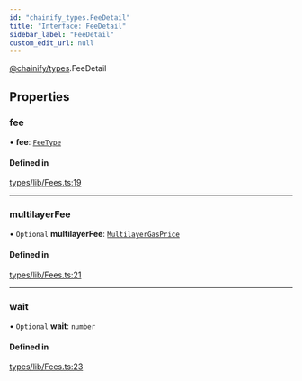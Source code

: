 ```yaml
---
id: "chainify_types.FeeDetail"
title: "Interface: FeeDetail"
sidebar_label: "FeeDetail"
custom_edit_url: null
---
```


[@chainify/types](../modules/chainify_types.md).FeeDetail

## Properties

### fee

• **fee**: [`FeeType`](../modules/chainify_types.md#feetype)

#### Defined in

[types/lib/Fees.ts:19](https://github.com/liquality/chainify/blob/540cfa69/packages/types/lib/Fees.ts#L19)

___

### multilayerFee

• `Optional` **multilayerFee**: [`MultilayerGasPrice`](chainify_types.MultilayerGasPrice.md)

#### Defined in

[types/lib/Fees.ts:21](https://github.com/liquality/chainify/blob/540cfa69/packages/types/lib/Fees.ts#L21)

___

### wait

• `Optional` **wait**: `number`

#### Defined in

[types/lib/Fees.ts:23](https://github.com/liquality/chainify/blob/540cfa69/packages/types/lib/Fees.ts#L23)
